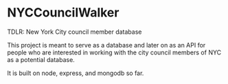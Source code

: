 NYCCouncilWalker
===============

TDLR: New York City council member database

This project is meant to serve as a database and later on as an API for people who are interested in working with the city council members of NYC as a potential database.

It is built on node, express, and mongodb so far.

